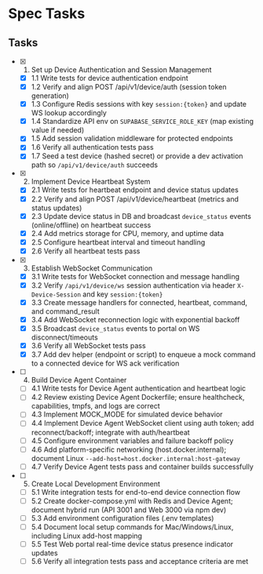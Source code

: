 # Spec Tasks

## Tasks

- [x] 1. Set up Device Authentication and Session Management
  - [x] 1.1 Write tests for device authentication endpoint
  - [x] 1.2 Verify and align POST /api/v1/device/auth (session token generation)
  - [x] 1.3 Configure Redis sessions with key `session:{token}` and update WS lookup accordingly
  - [x] 1.4 Standardize API env on `SUPABASE_SERVICE_ROLE_KEY` (map existing value if needed)
  - [x] 1.5 Add session validation middleware for protected endpoints
  - [x] 1.6 Verify all authentication tests pass
  - [x] 1.7 Seed a test device (hashed secret) or provide a dev activation path so `/api/v1/device/auth` succeeds

- [x] 2. Implement Device Heartbeat System
  - [x] 2.1 Write tests for heartbeat endpoint and device status updates
  - [x] 2.2 Verify and align POST /api/v1/device/heartbeat (metrics and status updates)
  - [x] 2.3 Update device status in DB and broadcast `device_status` events (online/offline) on heartbeat success
  - [x] 2.4 Add metrics storage for CPU, memory, and uptime data
  - [x] 2.5 Configure heartbeat interval and timeout handling
  - [x] 2.6 Verify all heartbeat tests pass

- [x] 3. Establish WebSocket Communication
  - [x] 3.1 Write tests for WebSocket connection and message handling
  - [x] 3.2 Verify `/api/v1/device/ws` session authentication via header `X-Device-Session` and key `session:{token}`
  - [x] 3.3 Create message handlers for connected, heartbeat, command, and command_result
  - [x] 3.4 Add WebSocket reconnection logic with exponential backoff
  - [x] 3.5 Broadcast `device_status` events to portal on WS disconnect/timeouts
  - [x] 3.6 Verify all WebSocket tests pass
  - [x] 3.7 Add dev helper (endpoint or script) to enqueue a mock command to a connected device for WS ack verification

- [ ] 4. Build Device Agent Container
  - [ ] 4.1 Write tests for Device Agent authentication and heartbeat logic
  - [ ] 4.2 Review existing Device Agent Dockerfile; ensure healthcheck, capabilities, tmpfs, and logs are correct
  - [ ] 4.3 Implement MOCK_MODE for simulated device behavior
  - [ ] 4.4 Implement Device Agent WebSocket client using auth token; add reconnect/backoff; integrate with auth/heartbeat
  - [ ] 4.5 Configure environment variables and failure backoff policy
  - [ ] 4.6 Add platform-specific networking (host.docker.internal); document Linux `--add-host=host.docker.internal:host-gateway`
  - [ ] 4.7 Verify Device Agent tests pass and container builds successfully

- [ ] 5. Create Local Development Environment
  - [ ] 5.1 Write integration tests for end-to-end device connection flow
  - [ ] 5.2 Create docker-compose.yml with Redis and Device Agent; document hybrid run (API 3001 and Web 3000 via npm dev)
  - [ ] 5.3 Add environment configuration files (.env templates)
  - [ ] 5.4 Document local setup commands for Mac/Windows/Linux, including Linux add-host mapping
  - [ ] 5.5 Test Web portal real-time device status presence indicator updates
  - [ ] 5.6 Verify all integration tests pass and acceptance criteria are met
